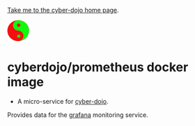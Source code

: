 
[Take me to the cyber-dojo home page](https://github.com/cyber-dojo/cyber-dojo).

<img src="https://raw.githubusercontent.com/cyber-dojo/nginx/master/images/home_page_logo.png"
alt="cyber-dojo yin/yang logo" width="50px" height="50px"/>

# cyberdojo/prometheus docker image

- A micro-service for [cyber-dojo](http://cyber-dojo.org).

Provides data for the
[grafana](https://github.com/cyber-dojo/grafana) monitoring service.
